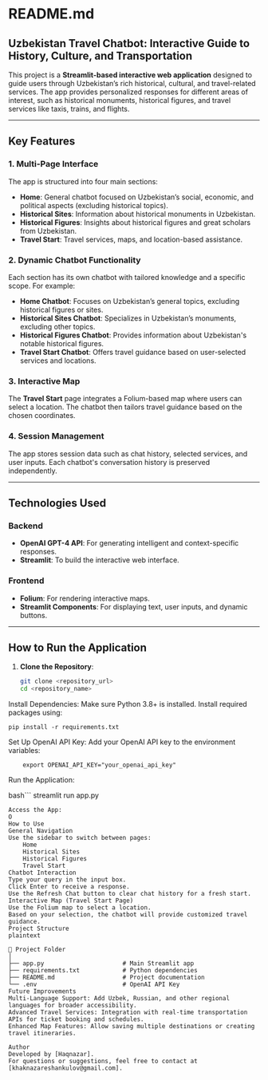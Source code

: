 # README.md  

## Uzbekistan Travel Chatbot: Interactive Guide to History, Culture, and Transportation  

This project is a **Streamlit-based interactive web application** designed to guide users through Uzbekistan’s rich historical, cultural, and travel-related services. The app provides personalized responses for different areas of interest, such as historical monuments, historical figures, and travel services like taxis, trains, and flights.  

---

## Key Features  

### 1. **Multi-Page Interface**  
The app is structured into four main sections:  
- **Home**: General chatbot focused on Uzbekistan’s social, economic, and political aspects (excluding historical topics).  
- **Historical Sites**: Information about historical monuments in Uzbekistan.  
- **Historical Figures**: Insights about historical figures and great scholars from Uzbekistan.  
- **Travel Start**: Travel services, maps, and location-based assistance.  

### 2. **Dynamic Chatbot Functionality**  
Each section has its own chatbot with tailored knowledge and a specific scope. For example:  
- **Home Chatbot**: Focuses on Uzbekistan’s general topics, excluding historical figures or sites.  
- **Historical Sites Chatbot**: Specializes in Uzbekistan’s monuments, excluding other topics.  
- **Historical Figures Chatbot**: Provides information about Uzbekistan's notable historical figures.  
- **Travel Start Chatbot**: Offers travel guidance based on user-selected services and locations.  

### 3. **Interactive Map**  
The **Travel Start** page integrates a Folium-based map where users can select a location. The chatbot then tailors travel guidance based on the chosen coordinates.  

### 4. **Session Management**  
The app stores session data such as chat history, selected services, and user inputs. Each chatbot's conversation history is preserved independently.  

---

## Technologies Used  

### **Backend**  
- **OpenAI GPT-4 API**: For generating intelligent and context-specific responses.  
- **Streamlit**: To build the interactive web interface.  

### **Frontend**  
- **Folium**: For rendering interactive maps.  
- **Streamlit Components**: For displaying text, user inputs, and dynamic buttons.  

---

## How to Run the Application  

1. **Clone the Repository**:  
   ```bash  
   git clone <repository_url>  
   cd <repository_name>  
Install Dependencies:
Make sure Python 3.8+ is installed. Install required packages using:

```
pip install -r requirements.txt  
```
Set Up OpenAI API Key:
Add your OpenAI API key to the environment variables:

```
    export OPENAI_API_KEY="your_openai_api_key"  
```
Run the Application:

bash```
    streamlit run app.py 
```
Access the App:
O
How to Use
General Navigation
Use the sidebar to switch between pages:
    Home
    Historical Sites
    Historical Figures
    Travel Start
Chatbot Interaction
Type your query in the input box.
Click Enter to receive a response.
Use the Refresh Chat button to clear chat history for a fresh start.
Interactive Map (Travel Start Page)
Use the Folium map to select a location.
Based on your selection, the chatbot will provide customized travel guidance.
Project Structure
plaintext

📂 Project Folder  
│  
├── app.py                      # Main Streamlit app  
├── requirements.txt            # Python dependencies  
├── README.md                   # Project documentation  
└── .env                        # OpenAI API Key  
Future Improvements
Multi-Language Support: Add Uzbek, Russian, and other regional languages for broader accessibility.
Advanced Travel Services: Integration with real-time transportation APIs for ticket booking and schedules.
Enhanced Map Features: Allow saving multiple destinations or creating travel itineraries.

Author
Developed by [Haqnazar].
For questions or suggestions, feel free to contact at [khaknazareshankulov@gmail.com].






